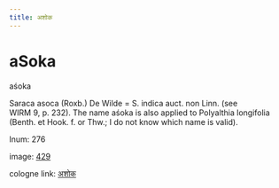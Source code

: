 ```yaml
---
title: अशोक
---
```


# aSoka

aśoka  <div n="P" />Saraca asoca (Roxb.) De Wilde = S. indica auct. non Linn. (see <div n="lb" />WIRM 9, p. 232). The name aśoka is also applied to Polyalthia longifolia <div n="lb" />(Benth. et Hook. f. or Thw.; I do not know which name is valid).

lnum: 276

image: [429](https://www.sanskrit-lexicon.uni-koeln.de/scans/csl-apidev/servepdf.php?dict=snp&page=429)

cologne link: [अशोक](https://sanskrit-lexicon.uni-koeln.de/scans/csl-apidev/getword.php?dict=snp&key=अशोक)

